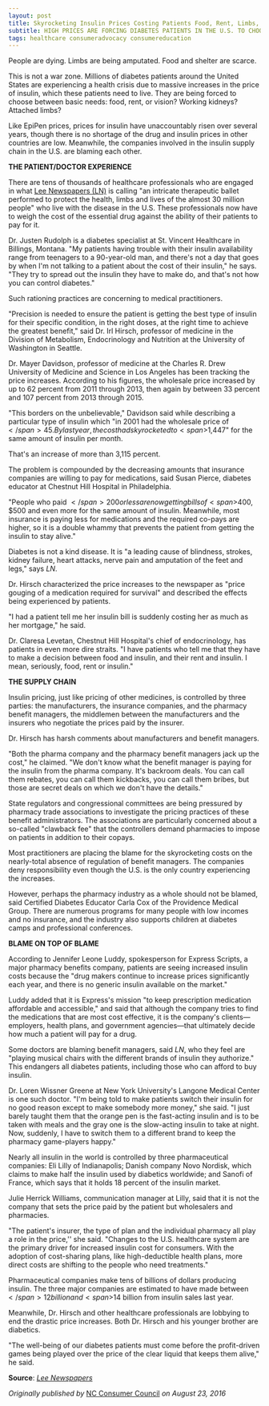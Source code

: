```yaml
---
layout: post
title: Skyrocketing Insulin Prices Costing Patients Food, Rent, Limbs, and Lives
subtitle: HIGH PRICES ARE FORCING DIABETES PATIENTS IN THE U.S. TO CHOOSE BETWEEN INSULIN AND OTHER BASIC NEEDS
tags: healthcare consumeradvocacy consumereducation
---
```


People are dying. Limbs are being amputated. Food and shelter are scarce.

This is not a war zone. Millions of diabetes patients around the United States are experiencing a health crisis due to massive increases in the price of insulin, which these patients need to live. They are being forced to choose between basic needs: food, rent, or vision? Working kidneys? Attached limbs?

Like EpiPen prices, prices for insulin have unaccountably risen over several years, though there is no shortage of the drug and insulin prices in other countries are low. Meanwhile, the companies involved in the insulin supply chain in the U.S. are blaming each other.

**THE PATIENT/DOCTOR EXPERIENCE**

There are tens of thousands of healthcare professionals who are engaged in what [Lee Newspapers (LN)](https://missoulian.com/news/state-and-regional/insulin-price-spike-leaves-diabetes-patients-in-crisis/article_bd14b43c-3f4c-5343-a2d7-10e2e6a8a091.html) is calling "an intricate therapeutic ballet performed to protect the health, limbs and lives of the almost 30 million people" who live with the disease in the U.S. These professionals now have to weigh the cost of the essential drug against the ability of their patients to pay for it.

Dr. Justen Rudolph is a diabetes specialist at St. Vincent Healthcare in Billings, Montana. "My patients having trouble with their insulin availability range from teenagers to a 90-year-old man, and there's not a day that goes by when I'm not talking to a patient about the cost of their insulin," he says. "They try to spread out the insulin they have to make do, and that's not how you can control diabetes."

Such rationing practices are concerning to medical practitioners.

"Precision is needed to ensure the patient is getting the best type of insulin for their specific condition, in the right doses, at the right time to achieve the greatest benefit," said Dr. Irl Hirsch, professor of medicine in the Division of Metabolism, Endocrinology and Nutrition at the University of Washington in Seattle.

Dr. Mayer Davidson, professor of medicine at the Charles R. Drew University of Medicine and Science in Los Angeles has been tracking the price increases. According to his figures, the wholesale price increased by up to 62 percent from 2011 through 2013, then again by between 33 percent and 107 percent from 2013 through 2015.

"This borders on the unbelievable," Davidson said while describing a particular type of insulin which "in 2001 had the wholesale price of <span>$</span>45. By last year, the cost had skyrocketed to <span>$</span>1,447" for the same amount of insulin per month.  

That's an increase of more than 3,115 percent.

The problem is compounded by the decreasing amounts that insurance companies are willing to pay for medications, said Susan Pierce, diabetes educator at Chestnut Hill Hospital in Philadelphia.

"People who paid <span>$</span>200 or less are now getting bills of <span>$</span>400, <span>$</span>500 and even more for the same amount of insulin. Meanwhile, most insurance is paying less for medications and the required co-pays are higher, so it is a double whammy that prevents the patient from getting the insulin to stay alive." 

Diabetes is not a kind disease. It is "a leading cause of blindness, strokes, kidney failure, heart attacks, nerve pain and amputation of the feet and legs," says _LN_.

Dr. Hirsch characterized the price increases to the newspaper as "price gouging of a medication required for survival" and described the effects being experienced by patients.

"I had a patient tell me her insulin bill is suddenly costing her as much as her mortgage," he said.

Dr. Claresa Levetan, Chestnut Hill Hospital's chief of endocrinology, has patients in even more dire straits. "I have patients who tell me that they have to make a decision between food and insulin, and their rent and insulin. I mean, seriously, food, rent or insulin."  

**THE SUPPLY CHAIN**

Insulin pricing, just like pricing of other medicines, is controlled by three parties: the manufacturers, the insurance companies, and the pharmacy benefit managers, the middlemen between the manufacturers and the insurers who negotiate the prices paid by the insurer.

Dr. Hirsch has harsh comments about manufacturers and benefit managers.

"Both the pharma company and the pharmacy benefit managers jack up the cost," he claimed. "We don't know what the benefit manager is paying for the insulin from the pharma company. It's backroom deals. You can call them rebates, you can call them kickbacks, you can call them bribes, but those are secret deals on which we don't have the details."
 
State regulators and congressional committees are being pressured by pharmacy trade associations to investigate the pricing practices of these benefit administrators. The associations are particularly concerned about a so-called "clawback fee" that the controllers demand pharmacies to impose on patients in addition to their copays.

Most practitioners are placing the blame for the skyrocketing costs on the nearly-total absence of regulation of benefit managers. The companies deny responsibility even though the U.S. is the only country experiencing the increases.

However, perhaps the pharmacy industry as a whole should not be blamed, said Certified Diabetes Educator Carla Cox of the Providence Medical Group. There are numerous programs for many people with low incomes and no insurance, and the industry also supports children at diabetes camps and professional conferences.

**BLAME ON TOP OF BLAME**

According to Jennifer Leone Luddy, spokesperson for Express Scripts, a major pharmacy benefits company, patients are seeing increased insulin costs because the "drug makers continue to increase prices significantly each year, and there is no generic insulin available on the market."

Luddy added that it is Express's mission "to keep prescription medication affordable and accessible," and said that although the company tries to find the medications that are most cost effective, it is the company's clients—employers, health plans, and government agencies—that ultimately decide how much a patient will pay for a drug.

Some doctors are blaming benefit managers, said _LN_, who they feel are "playing musical chairs with the different brands of insulin they authorize." This endangers all diabetes patients, including those who can afford to buy insulin.  

Dr. Loren Wissner Greene at New York University's Langone Medical Center is one such doctor. "I'm being told to make patients switch their insulin for no good reason except to make somebody more money," she said. "I just barely taught them that the orange pen is the fast-acting insulin and is to be taken with meals and the gray one is the slow-acting insulin to take at night. Now, suddenly, I have to switch them to a different brand to keep the pharmacy game-players happy."

Nearly all insulin in the world is controlled by three pharmaceutical companies: Eli Lilly of Indianapolis; Danish company Novo Nordisk, which claims to make half the insulin used by diabetics worldwide; and Sanofi of France, which says that it holds 18 percent of the insulin market.

Julie Herrick Williams, communication manager at Lilly, said that it is not the company that sets the price paid by the patient but wholesalers and pharmacies. 

"The patient's insurer, the type of plan and the individual pharmacy all play a role in the price,'' she said. "Changes to the U.S. healthcare system are the primary driver for increased insulin cost for consumers. With the adoption of cost-sharing plans, like high-deductible health plans, more direct costs are shifting to the people who need treatments."

Pharmaceutical companies make tens of billions of dollars producing insulin. The three major companies are estimated to have made between <span>$</span>12 billion and <span>$</span>14 billion from insulin sales last year.

Meanwhile, Dr. Hirsch and other healthcare professionals are lobbying to end the drastic price increases. Both Dr. Hirsch and his younger brother are diabetics. 

"The well-being of our diabetes patients must come before the profit-driven games being played over the price of the clear liquid that keeps them alive," he said.

**Source**: [*Lee Newspapers*](https://missoulian.com/news/state-and-regional/insulin-price-spike-leaves-diabetes-patients-in-crisis/article_bd14b43c-3f4c-5343-a2d7-10e2e6a8a091.html)

*Originally published by* [NC Consumer Council](https://web.archive.org/web/20160923155304/https://www.ncconsumer.org/news-articles/skyrocketing-insulin-prices-costing-patients-food-rent-limbs-and-lives.html) *on August 23, 2016*
